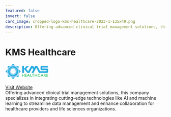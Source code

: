 ```yaml
---
featured: false
invert: false
card_image: cropped-logo-kms-healthcare-2023-1-135x49.png
description: Offering advanced clinical trial management solutions, this company specializes in integrating cutting-edge technologies like AI and machine learning to streamline data management and enhance collaboration for healthcare providers and life sciences organizations.
---
```


# KMS Healthcare
<img src="cropped-logo-kms-healthcare-2023-1-135x49.png" alt="Logo" style="max-width: 200px; height: auto;">

<a href="https://kms-healthcare.com/blog/clinical-trial-management-system/">Visit Website</a>  
Offering advanced clinical trial management solutions, this company specializes in integrating cutting-edge technologies like AI and machine learning to streamline data management and enhance collaboration for healthcare providers and life sciences organizations.
